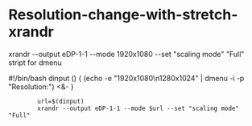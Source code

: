 # Resolution-change-with-stretch-xrandr
xrandr --output eDP-1-1 --mode 1920x1080 --set "scaling mode" "Full"
stript for dmenu


#!/bin/bash
 dinput () {
            (echo -e "1920x1080\n1280x1024"   | dmenu -i -p "Resolution:") <&-
            }

            url=$(dinput)
            xrandr --output eDP-1-1 --mode $url --set "scaling mode" "Full"
